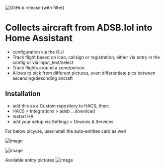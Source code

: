 ![GitHub release (with filter)](https://img.shields.io/github/v/release/vingerha/ha_adsb_lol)

# Collects aircraft from ADSB.lol into Home Assistant
- configuration via the GUI
- Track flight based on icao, callsign or registration, either via entry in the config or via input_text/select
- Track flights around a zone/person
- Allows to pick from different pictures, even differentiate pics between ascending/descnding aircraft

## Installation

- add this as a Custom repository to HACS, then:
- HACS > Integrations > adsb ...download
- restart HA
- add your setup via Settings > Devices & Services

For below picyure, use/install the auto-entities card as well


 ![image](https://github.com/vingerha/ha_adsb_lol/assets/44190435/3bf7716a-9bf2-4c43-86fb-881fd3edc4d2)


 ![image](https://github.com/vingerha/ha_adsb_lol/assets/44190435/9400a0c5-a581-4a5d-87ea-b8f36fe0f513)



Available entity pictures
![image](https://github.com/vingerha/ha_adsb_lol/assets/44190435/5adb13de-17fe-4edf-ac43-78788a2f53c1)






